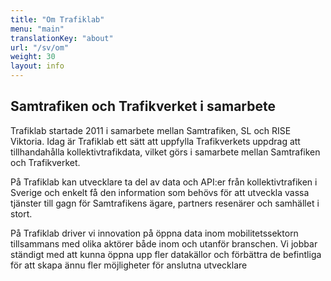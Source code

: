 ```yaml
---
title: "Om Trafiklab"
menu: "main"
translationKey: "about"
url: "/sv/om"
weight: 30
layout: info
---
```

## Samtrafiken och Trafikverket i samarbete

Trafiklab startade 2011 i samarbete mellan Samtrafiken, SL och RISE Viktoria. Idag är Trafiklab ett sätt att uppfylla
Trafikverkets uppdrag att tillhandahålla kollektivtrafikdata, vilket görs i samarbete mellan Samtrafiken och
Trafikverket.

På Trafiklab kan utvecklare ta del av data och API:er från kollektivtrafiken i Sverige och enkelt få den information som
behövs för att utveckla vassa tjänster till gagn för Samtrafikens ägare, partners resenärer och samhället i stort.

På Trafiklab driver vi innovation på öppna data inom mobilitetssektorn tillsammans med olika aktörer både inom och
utanför branschen. Vi jobbar ständigt med att kunna öppna upp fler datakällor och förbättra de befintliga för att skapa
ännu fler möjligheter för anslutna utvecklare
